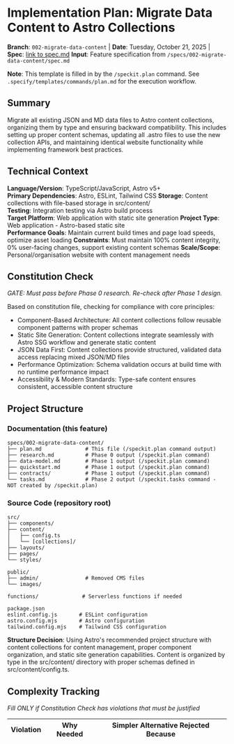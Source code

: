 # Implementation Plan: Migrate Data Content to Astro Collections

**Branch**: `002-migrate-data-content` | **Date**: Tuesday, October 21, 2025 | **Spec**: [link to spec.md](/home/rd/project/bedalo3/specs/002-migrate-data-content/spec.md)
**Input**: Feature specification from `/specs/002-migrate-data-content/spec.md`

**Note**: This template is filled in by the `/speckit.plan` command. See `.specify/templates/commands/plan.md` for the execution workflow.

## Summary

Migrate all existing JSON and MD data files to Astro content collections, organizing them by type and ensuring backward compatibility. This includes setting up proper content schemas, updating all .astro files to use the new collection APIs, and maintaining identical website functionality while implementing framework best practices.

## Technical Context

**Language/Version**: TypeScript/JavaScript, Astro v5+  
**Primary Dependencies**: Astro, ESLint, Tailwind CSS
**Storage**: Content collections with file-based storage in src/content/  
**Testing**: Integration testing via Astro build process  
**Target Platform**: Web application with static site generation
**Project Type**: Web application - Astro-based static site  
**Performance Goals**: Maintain current build times and page load speeds, optimize asset loading
**Constraints**: Must maintain 100% content integrity, 0% user-facing changes, support existing content schemas
**Scale/Scope**: Personal/organisation website with content management needs

## Constitution Check

*GATE: Must pass before Phase 0 research. Re-check after Phase 1 design.*

Based on constitution file, checking for compliance with core principles:
- Component-Based Architecture: All content collections follow reusable component patterns with proper schemas
- Static Site Generation: Content collections integrate seamlessly with Astro SSG workflow and generate static content
- JSON Data First: Content collections provide structured, validated data access replacing mixed JSON/MD files
- Performance Optimization: Schema validation occurs at build time with no runtime performance impact
- Accessibility & Modern Standards: Type-safe content ensures consistent, accessible content structure

## Project Structure

### Documentation (this feature)

```
specs/002-migrate-data-content/
├── plan.md              # This file (/speckit.plan command output)
├── research.md          # Phase 0 output (/speckit.plan command)
├── data-model.md        # Phase 1 output (/speckit.plan command)
├── quickstart.md        # Phase 1 output (/speckit.plan command)
├── contracts/           # Phase 1 output (/speckit.plan command)
└── tasks.md             # Phase 2 output (/speckit.tasks command - NOT created by /speckit.plan)
```

### Source Code (repository root)

```
src/
├── components/
├── content/
│   ├── config.ts
│   └── [collections]/
├── layouts/
├── pages/
└── styles/

public/
├── admin/               # Removed CMS files
└── images/

functions/              # Serverless functions if needed

package.json
eslint.config.js       # ESLint configuration
astro.config.mjs       # Astro configuration
tailwind.config.mjs    # Tailwind CSS configuration
```

**Structure Decision**: Using Astro's recommended project structure with content collections for content management, proper component organization, and static site generation capabilities. Content is organized by type in the src/content/ directory with proper schemas defined in src/content/config.ts.

## Complexity Tracking

*Fill ONLY if Constitution Check has violations that must be justified*

| Violation | Why Needed | Simpler Alternative Rejected Because |
|-----------|------------|-------------------------------------|

